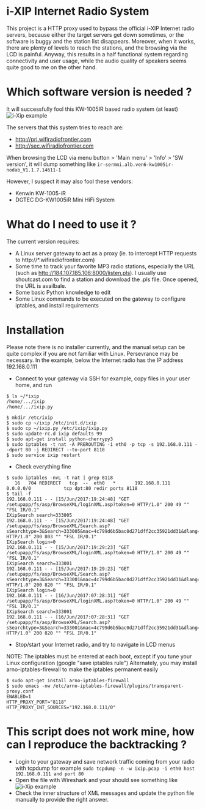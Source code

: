 # i-XIP Internet Radio System

This project is a HTTP proxy used to bypass the official i-XIP Internet radio servers, because either the target servers get down sometimes, or the software is buggy and the station list disappears. Moreover, when it works, there are plenty of levels to reach the stations, and the browsing via the LCD is painful.
Anyway, this results in a half functional system regarding connectivity and user usage, while the audio quality of speakers seems quite good to me on the other hand.

# Which software version is needed ?

It will successfully fool this KW-1005IR based radio system (at least)
![i-Xip example](https://github.com/stevemoreau/ixip/raw/master/iXip.jpg)

The servers that this system tries to reach are:
  - http://pri.wifiradiofrontier.com
  - http://sec.wifiradiofrontier.com

When browsing the LCD via menu button > 'Main menu' > 'Info' > 'SW version', it will dump something like
```ir-sermmi.alb.ven6-kw1005ir-nodab_V1.1.7.14611-1```

However, I suspect it may also fool these vendors:
  - Kenwin KW-1005-iR
  - DGTEC DG-KW1005iR Mini HiFi System

# What do I need to use it ?

The current version requires:
  - A Linux server gateway to act as a proxy (ie. to intercept HTTP requests to http://*.wifiradiofrontier.com)
  - Some time to track your favorite MP3 radio stations, especially the URL (such as http://184.107.185.106:8000/listen.pls). I usually use shoutcast.com to find a station and download the .pls file. Once opened, the URL is availbale.
  - Some basic Python knowledge to edit 
  - Some Linux commands to be executed on the gateway to configure iptables, and install requirements

# Installation

Please note there is no installer currently, and the manual setup can be quite complex if you are not familiar with Linux.
Persevrance may be necessary.
In the example, below the Internet radio has the IP address 192.168.0.111

- Connect to your gateway via SSH for example, copy files in your user home, and run
```
$ ls ~/*ixip
/home/.../ixip
/home/.../ixip.py

$ mkdir /etc/ixip
$ sudo cp ~/ixip /etc/init.d/ixip
$ sudo cp ~/ixip.py /etc/ixip/ixip.py
$ sudo update-rc.d ixip defaults 99
$ sudo apt-get install python-cherrypy3
$ sudo iptables -t nat -A PREROUTING -i eth0 -p tcp -s 192.168.0.111 --dport 80 -j REDIRECT --to-port 8118
$ sudo service ixip restart
```

- Check everything fine
```
$ sudo iptables -nvL -t nat | grep 8118
   16   704 REDIRECT   tcp  --  eth0   *       192.168.0.111        0.0.0.0/0            tcp dpt:80 redir ports 8118
$ tail -f 
192.168.0.111 - - [15/Jun/2017:19:24:48] "GET /setupapp/fs/asp/BrowseXML/loginXML.asp?token=0 HTTP/1.0" 200 49 "" "FSL IR/0.1"
IXipSearch search=333005
192.168.0.111 - - [15/Jun/2017:19:24:48] "GET /setupapp/fs/asp/BrowseXML/Search.asp?sSearchtype=3&Search=333005&mac=4c799d6b5bac0d271dff2cc35921dd31&dlang=eng&fver=1 HTTP/1.0" 200 803 "" "FSL IR/0.1"
IXipSearch login=0
192.168.0.111 - - [15/Jun/2017:19:29:23] "GET /setupapp/fs/asp/BrowseXML/loginXML.asp?token=0 HTTP/1.0" 200 49 "" "FSL IR/0.1"
IXipSearch search=333001
192.168.0.111 - - [15/Jun/2017:19:29:23] "GET /setupapp/fs/asp/BrowseXML/Search.asp?sSearchtype=3&Search=333001&mac=4c799d6b5bac0d271dff2cc35921dd31&dlang=eng&fver=1 HTTP/1.0" 200 820 "" "FSL IR/0.1"
IXipSearch login=0
192.168.0.111 - - [16/Jun/2017:07:28:31] "GET /setupapp/fs/asp/BrowseXML/loginXML.asp?token=0 HTTP/1.0" 200 49 "" "FSL IR/0.1"
IXipSearch search=333001
192.168.0.111 - - [16/Jun/2017:07:28:31] "GET /setupapp/fs/asp/BrowseXML/Search.asp?sSearchtype=3&Search=333001&mac=4c799d6b5bac0d271dff2cc35921dd31&dlang=eng&fver=1 HTTP/1.0" 200 820 "" "FSL IR/0.1"
```

- Stop/start your Internet radio, and try to navigate in LCD menus

NOTE: The iptables must be entered at each boot, except if you tune your Linux configuration (google "save iptables rule")
Alternately, you may install arno-iptables-firewall to make the iptables permanent easily
```
$ sudo apt-get install arno-iptables-firewall
$ sudo emacs -nw /etc/arno-iptables-firewall/plugins/transparent-proxy.conf
ENABLED=1
HTTP_PROXY_PORT="8118"
HTTP_PROXY_INT_SOURCES="192.168.0.111/0"
```

# This script does not work mine, how can I reproduce the backtracking ?

  - Login to your gateway and save network traffic coming from your radio with tcpdump for example
    ```sudo tcpdump -n -w ixip.pcap -i eth0 host 192.168.0.111 and port 80```
  - Open the file with Wireshark and your should see something like
    ![i-Xip example](https://github.com/stevemoreau/ixip/raw/master/iXipWiresharkCapture.png)
  - Check the inner structure of XML messages and update the python file manually to provide the right answer.